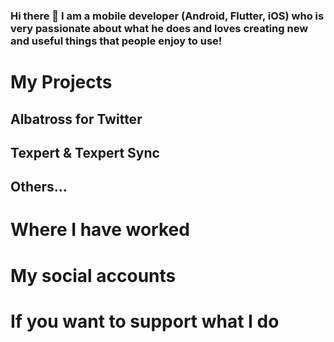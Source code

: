 ### Hi there 👋 I am a mobile developer (Android, Flutter, iOS) who is very passionate about what he does and loves creating new and useful things that people enjoy to use!

# My Projects

## Albatross for Twitter

## Texpert & Texpert Sync

## Others...

# Where I have worked

# My social accounts

# If you want to support what I do
